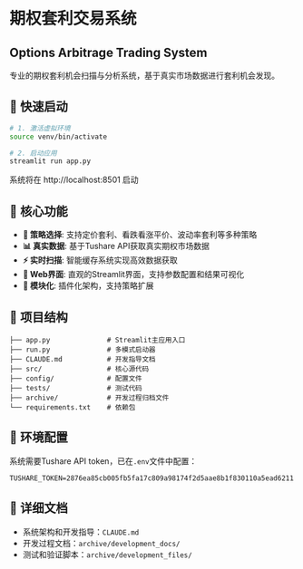 # 期权套利交易系统
## Options Arbitrage Trading System

专业的期权套利机会扫描与分析系统，基于真实市场数据进行套利机会发现。

## 🚀 快速启动

```bash
# 1. 激活虚拟环境
source venv/bin/activate

# 2. 启动应用
streamlit run app.py
```

系统将在 http://localhost:8501 启动

## 🎯 核心功能

- **🎲 策略选择**: 支持定价套利、看跌看涨平价、波动率套利等多种策略
- **📊 真实数据**: 基于Tushare API获取真实期权市场数据  
- **⚡ 实时扫描**: 智能缓存系统实现高效数据获取
- **🎨 Web界面**: 直观的Streamlit界面，支持参数配置和结果可视化
- **🔧 模块化**: 插件化架构，支持策略扩展

## 📁 项目结构

```
├── app.py              # Streamlit主应用入口
├── run.py              # 多模式启动器
├── CLAUDE.md           # 开发指导文档
├── src/                # 核心源代码
├── config/             # 配置文件
├── tests/              # 测试代码  
├── archive/            # 开发过程归档文件
└── requirements.txt    # 依赖包
```

## 🔑 环境配置

系统需要Tushare API token，已在`.env`文件中配置：
```
TUSHARE_TOKEN=2876ea85cb005fb5fa17c809a98174f2d5aae8b1f830110a5ead6211
```

## 📖 详细文档

- 系统架构和开发指导：`CLAUDE.md`
- 开发过程文档：`archive/development_docs/`
- 测试和验证脚本：`archive/development_files/`